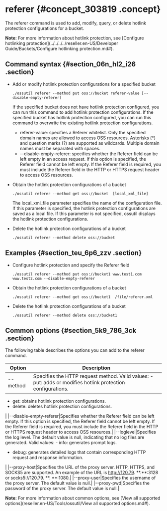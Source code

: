 # referer {#concept_303819 .concept}

The referer command is used to add, modify, query, or delete hotlink protection configurations for a bucket.

**Note:** For more information about hotlink protection, see [Configure hotlinking protection](../../../../reseller.en-US/Developer Guide/Buckets/Configure hotlinking protection.md#).

## Command syntax {#section_06n_hl2_i26 .section}

-   Add or modify hotlink protection configurations for a specified bucket

    ``` {#codeblock_hoh_yk4_uxv}
    ./ossutil referer --method put oss://bucket referer-value [--disable-empty-referer]
    ```

    If the specified bucket does not have hotlink protection configured, you can run this command to add hotlink protection configurations. If the specified bucket has hotlink protection configured, you can run this command to overwrite the existing hotlink protection configurations.

    -   referer-value: specifies a Referer whitelist. Only the specified domain names are allowed to access OSS resources. Asterisks \(\*\) and question marks \(?\) are supported as wildcards. Multiple domain names must be separated with spaces.
    -   --disable-empty-referer: specifies whether the Referer field can be left empty in an access request. If this option is specified, the Referer field cannot be left empty. If the Referer field is required, you must include the Referer field in the HTTP or HTTPS request header to access OSS resources.
-   Obtain the hotlink protection configurations of a bucket

    ``` {#codeblock_40a_bic_qqo}
    ./ossutil referer --method get oss://bucket  [local_xml_file]
    ```

    The local\_xml\_file parameter specifies the name of the configuration file. If this parameter is specified, the hotlink protection configurations are saved as a local file. If this parameter is not specified, ossutil displays the hotlink protection configurations.

-   Delete the hotlink protection configurations of a bucket

    ``` {#codeblock_1rf_ipd_n3q}
    ./ossutil referer --method delete oss://bucket
    ```


## Examples {#section_teu_6p6_zzv .section}

-   Configure hotlink protection and specify the Referer field

    ``` {#codeblock_f5r_ofn_0yf}
    ./ossutil referer --method put oss://bucket1 www.test1.com www.test2.com --disable-empty-referer
    ```

-   Obtain the hotlink protection configurations of a bucket

    ``` {#codeblock_fzd_54n_zi2}
    ./ossutil referer --method get oss://bucket1  /file/referer.xml
    ```

-   Delete the hotlink protection configurations of a bucket

    ``` {#codeblock_8ag_ave_x72}
    ./ossutil referer --method delete oss://bucket1
    ```


## Common options {#section_5k9_786_3ck .section}

The following table describes the options you can add to the referer command.

|Option|Description|
|------|-----------|
|--method|Specifies the HTTP request method. Valid values: -   put: adds or modifies hotlink protection configurations.
-   get: obtains hotlink protection configurations.
-   delete: deletes hotlink protection configurations.

 |
|--disable-empty-referer|Specifies whether the Referer field can be left empty. If this option is specified, the Referer field cannot be left empty. If the Referer field is required, you must include the Referer field in the HTTP or HTTPS request header to access OSS resources.|
|--loglevel|Specifies the log level. The default value is null, indicating that no log files are generated. Valid values: -   info: generates prompt logs.
-   debug: generates detailed logs that contain corresponding HTTP request and response information.

 |
|--proxy-host|Specifies the URL of the proxy server. HTTP, HTTPS, and SOCKS5 are supported. An example of the URL is http://120.79. \*\*.\*\*:3128 or socks5://120.79. \*\*. \*\*:1080.|
|--proxy-user|Specifies the username of the proxy server. The default value is null.|
|--proxy-pwd|Specifies the password of the proxy server. The default value is null.|

**Note:** For more information about common options, see [View all supported options](reseller.en-US/Tools/ossutil/View all supported options.md#).

